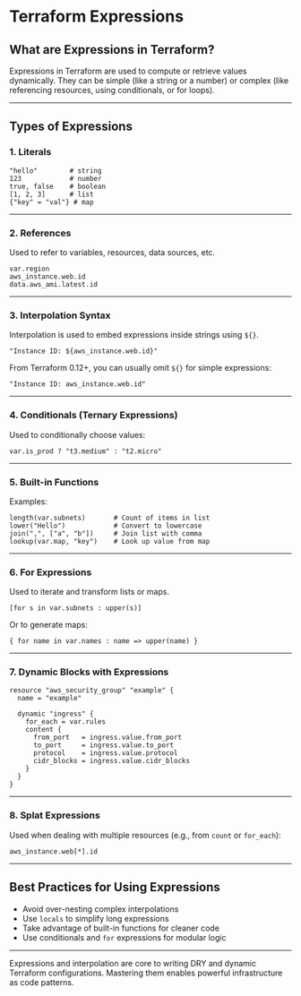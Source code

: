 # Terraform Expressions

## What are Expressions in Terraform?

Expressions in Terraform are used to compute or retrieve values dynamically. They can be simple (like a string or a number) or complex (like referencing resources, using conditionals, or for loops).

---

## Types of Expressions

### 1. **Literals**

```hcl
"hello"        # string
123            # number
true, false    # boolean
[1, 2, 3]      # list
{"key" = "val"} # map
```

---

### 2. **References**

Used to refer to variables, resources, data sources, etc.

```hcl
var.region
aws_instance.web.id
data.aws_ami.latest.id
```

---

### 3. **Interpolation Syntax**

Interpolation is used to embed expressions inside strings using `${}`.

```hcl
"Instance ID: ${aws_instance.web.id}"
```

From Terraform 0.12+, you can usually omit `${}` for simple expressions:

```hcl
"Instance ID: aws_instance.web.id"
```

---

### 4. **Conditionals (Ternary Expressions)**

Used to conditionally choose values:

```hcl
var.is_prod ? "t3.medium" : "t2.micro"
```

---

### 5. **Built-in Functions**

Examples:

```hcl
length(var.subnets)       # Count of items in list
lower("Hello")            # Convert to lowercase
join(",", ["a", "b"])     # Join list with comma
lookup(var.map, "key")    # Look up value from map
```

---

### 6. **For Expressions**

Used to iterate and transform lists or maps.

```hcl
[for s in var.subnets : upper(s)]
```

Or to generate maps:

```hcl
{ for name in var.names : name => upper(name) }
```

---

### 7. **Dynamic Blocks with Expressions**

```hcl
resource "aws_security_group" "example" {
  name = "example"

  dynamic "ingress" {
    for_each = var.rules
    content {
      from_port   = ingress.value.from_port
      to_port     = ingress.value.to_port
      protocol    = ingress.value.protocol
      cidr_blocks = ingress.value.cidr_blocks
    }
  }
}
```

---

### 8. **Splat Expressions**

Used when dealing with multiple resources (e.g., from `count` or `for_each`):

```hcl
aws_instance.web[*].id
```

---

## Best Practices for Using Expressions

* Avoid over-nesting complex interpolations
* Use `locals` to simplify long expressions
* Take advantage of built-in functions for cleaner code
* Use conditionals and `for` expressions for modular logic

---

Expressions and interpolation are core to writing DRY and dynamic Terraform configurations. Mastering them enables powerful infrastructure as code patterns.
